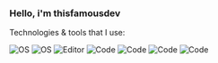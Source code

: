 ### Hello, i'm thisfamousdev

Technologies & tools that I use:

![OS](https://img.shields.io/badge/OS-Windows-informational?style=flat&logo=OS&logoColor=white&color=black)
![OS](https://img.shields.io/badge/OS-Linux%20(Nobara)-informational?style=flat&logo=OS&logoColor=white&color=black)
![Editor](https://img.shields.io/badge/Editor-WebStorm,%20PyCharm,%20GoLand-informational?style=flat&logo=Editor&logoColor=white&color=black)
![Code](https://img.shields.io/badge/Code-TypeScript-informational?style=flat&logo=Code&logoColor=white&color=black)
![Code](https://img.shields.io/badge/Code-Deno-informational?style=flat&logo=Code&logoColor=white&color=black) 
![Code](https://img.shields.io/badge/Code-GoLang%20(basics)-informational?style=flat&logo=Code&logoColor=white&color=black)
![Code](https://img.shields.io/badge/Code-Python-informational?style=flat&logo=Code&logoColor=white&color=black)
